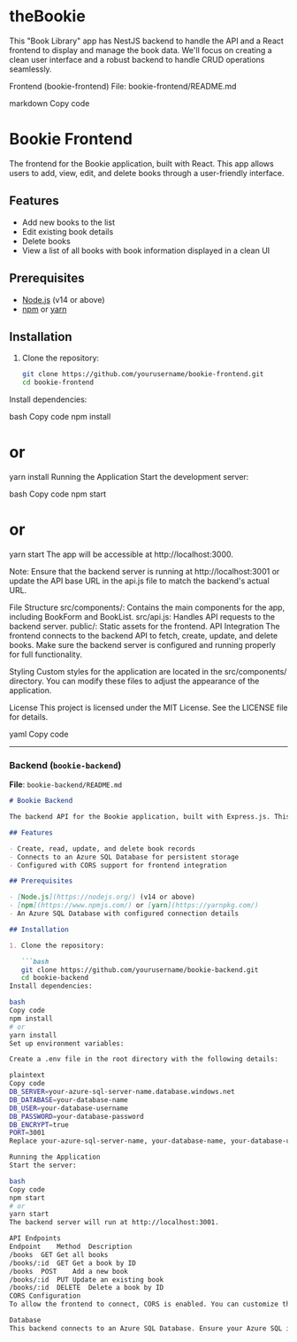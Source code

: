 # theBookie
This "Book Library" app has NestJS backend to handle the API and a React frontend to display and manage the book data. 
We'll focus on creating a clean user interface and a robust backend to handle CRUD operations seamlessly.

Frontend (bookie-frontend)
File: bookie-frontend/README.md

markdown
Copy code
# Bookie Frontend

The frontend for the Bookie application, built with React. This app allows users to add, view, edit, and delete books through a user-friendly interface.

## Features

- Add new books to the list
- Edit existing book details
- Delete books
- View a list of all books with book information displayed in a clean UI

## Prerequisites

- [Node.js](https://nodejs.org/) (v14 or above)
- [npm](https://www.npmjs.com/) or [yarn](https://yarnpkg.com/)

## Installation

1. Clone the repository:

   ```bash
   git clone https://github.com/yourusername/bookie-frontend.git
   cd bookie-frontend
Install dependencies:

bash
Copy code
npm install
# or
yarn install
Running the Application
Start the development server:

bash
Copy code
npm start
# or
yarn start
The app will be accessible at http://localhost:3000.

Note: Ensure that the backend server is running at http://localhost:3001 or update the API base URL in the api.js file to match the backend's actual URL.

File Structure
src/components/: Contains the main components for the app, including BookForm and BookList.
src/api.js: Handles API requests to the backend server.
public/: Static assets for the frontend.
API Integration
The frontend connects to the backend API to fetch, create, update, and delete books. Make sure the backend server is configured and running properly for full functionality.

Styling
Custom styles for the application are located in the src/components/ directory. You can modify these files to adjust the appearance of the application.

License
This project is licensed under the MIT License. See the LICENSE file for details.

yaml
Copy code

---

### Backend (`bookie-backend`)

**File**: `bookie-backend/README.md`

```markdown
# Bookie Backend

The backend API for the Bookie application, built with Express.js. This API allows CRUD operations on a book database stored in Azure SQL.

## Features

- Create, read, update, and delete book records
- Connects to an Azure SQL Database for persistent storage
- Configured with CORS support for frontend integration

## Prerequisites

- [Node.js](https://nodejs.org/) (v14 or above)
- [npm](https://www.npmjs.com/) or [yarn](https://yarnpkg.com/)
- An Azure SQL Database with configured connection details

## Installation

1. Clone the repository:

   ```bash
   git clone https://github.com/yourusername/bookie-backend.git
   cd bookie-backend
Install dependencies:

bash
Copy code
npm install
# or
yarn install
Set up environment variables:

Create a .env file in the root directory with the following details:

plaintext
Copy code
DB_SERVER=your-azure-sql-server-name.database.windows.net
DB_DATABASE=your-database-name
DB_USER=your-database-username
DB_PASSWORD=your-database-password
DB_ENCRYPT=true
PORT=3001
Replace your-azure-sql-server-name, your-database-name, your-database-username, and your-database-password with your Azure SQL Database details.

Running the Application
Start the server:

bash
Copy code
npm start
# or
yarn start
The backend server will run at http://localhost:3001.

API Endpoints
Endpoint	Method	Description
/books	GET	Get all books
/books/:id	GET	Get a book by ID
/books	POST	Add a new book
/books/:id	PUT	Update an existing book
/books/:id	DELETE	Delete a book by ID
CORS Configuration
To allow the frontend to connect, CORS is enabled. You can customize the allowed origins in the app.js file if needed.

Database
This backend connects to an Azure SQL Database. Ensure your Azure SQL instance is properly configured to accept connections and that firewall settings allow access.

